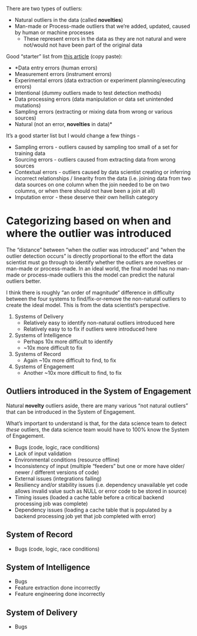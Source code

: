 There are two types of outliers:
- Natural outliers in the data (called **novelties**)
- Man-made or Process-made outliers that we’re added, updated, caused by human or machine processes
   - These represent errors in the data as they are not natural and were not/would not have been part of the original data

Good “starter” list from [this article](https://link.medium.com/fE9jJd4MO7) (copy paste):
- *Data entry errors (human errors)
- Measurement errors (instrument errors)
- Experimental errors (data extraction or experiment planning/executing errors)
- Intentional (dummy outliers made to test detection methods)
- Data processing errors (data manipulation or data set unintended mutations)
- Sampling errors (extracting or mixing data from wrong or various sources)
- Natural (not an error, **novelties** in data)*

It’s a good starter list but I would change a few things - 
- Sampling errors - outliers caused by sampling too small of a set for training data
- Sourcing errors - outliers caused from extracting data from wrong sources
- Contextual errors - outliers caused by data scientist creating or inferring incorrect relationships / linearity from the data (i.e. joining data from two data sources on one column when the join needed to be on two columns, or when there should not have been a join at all)
- Imputation error - these deserve their own hellish category 

# Categorizing based on when and where the outlier was introduced

The “distance” between “when the outlier was introduced” and “when the outlier detection occurs” is directly proportional to the effort the data scientist must go through to identify whether the outliers are novelties or man-made or process-made. In an ideal world, the final model has no man-made or process-made outliers this the model can predict the natural outliers better. 

I think there is roughly “an order of magnitude“ difference in difficulty between the four systems to find/fix-or-remove the non-natural outliers to create the ideal model. This is from the data scientist’s perspective. 

1. Systems of Delivery
   - Relatively easy to identify non-natural outliers introduced here
   - Relatively easy to to fix if outliers were introduced here
2. Systems of Intelligence
   - Perhaps 10x more difficult to identify 
   - ~10x more difficult to fix
3. Systems of Record
   - Again ~10x more difficult to find, to fix
4. Systems of Engagement 
   - Another ~10x more difficult to find, to fix 


## Outliers introduced in the System of Engagement
Natural **novelty** outliers aside, there are many various “not natural outliers” that can be introduced in the System of Engagement. 

What’s important to understand is that, for the data science team to detect *these* outliers, the data science team would have to 100% know the System of Engagement. 
   - Bugs (code, logic, race conditions)
   - Lack of input validation 
   - Environmental conditions (resource offline)
   - Inconsistency of input (multiple “feeders” but one or more have older/ newer / different versions of code)
   - External issues (integrations failing)
   - Resiliency and/or stability issues (i.e. dependency unavailable yet code allows invalid value such as NULL or error code to be stored in source)
   - Timing issues (loaded a cache table before a critical backend processing job was complete)
   - Dependency issues (loading a cache table that is populated by a backend processing job yet that job completed with error)
   
## System of Record
   - Bugs (code, logic, race conditions)

## System of Intelligence
   - Bugs
   - Feature extraction done incorrectly 
   - Feature engineering done incorrectly
   
## System of Delivery 
   - Bugs